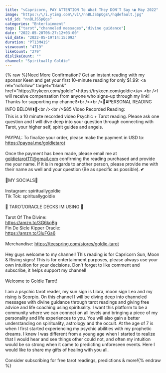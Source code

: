 ```yaml
---
title: "♑️Capricorn, PAY ATTENTION To What They DON’T Say 📞☎️ May 2022"
image: "https:\/\/i.ytimg.com\/vi\/nnBLJSSpQgs\/hqdefault.jpg"
vid_id: "nnBLJSSpQgs"
categories: "Entertainment"
tags: ["tarot","channeled messages","divine guidance"]
date: "2022-05-20T06:27:12+03:00"
vid_date: "2022-05-19T14:15:09Z"
duration: "PT13M41S"
viewcount: "4719"
likeCount: "279"
dislikeCount: ""
channel: "Spiritually Goldie"
---
```

{% raw %}Need More Confirmation? Get an instant reading with my sponsor Keen and get your first 10-minute reading for only $1.99: <a rel="nofollow" target="blank" href="https://trykeen.com/goldie">https://trykeen.com/goldie</a>  <br />I will receive compensation from anyone who signs-up through my link! Thanks for supporting my channel!<br /><br />🔮⬇️PERSONAL READING INFO BELOW⬇️🔮<br /><br />$85 Video Recorded Reading:<br />This is a 10 minute recorded video Psychic + Tarot reading. Please ask one question and I will dive deep into your question through connecting with Tarot, your higher self, spirit guides and angels.<br /><br />PAYPAL: To finalize your order, please make the payment in USD to: <a rel="nofollow" target="blank" href="https://paypal.me/goldietarot">https://paypal.me/goldietarot</a><br /><br />Once the payment has been made, please email me at goldietarot111@gmail.com confirming the reading purchased and provide me your name. If it is in regards to another person, please provide me with their name as well and your question (Be as specific as possible). 💕<br /><br />📲MY SOCIALS📲 <br /><br />Instagram: spirituallygoldie<br />Tik Tok: spirituallygoldie<br /><br />💜 TAROT/ORACLE DECKS IM USING 💜 <br /><br />Tarot Of The Divine:<br /><a rel="nofollow" target="blank" href="https://amzn.to/3G6kqBg">https://amzn.to/3G6kqBg</a><br />Fin De Sicle Kipper Oracle:<br /><a rel="nofollow" target="blank" href="https://amzn.to/3luFGa6">https://amzn.to/3luFGa6</a><br /><br />Merchandise: <a rel="nofollow" target="blank" href="https://teespring.com/stores/goldie-tarot">https://teespring.com/stores/goldie-tarot</a><br /><br />Hey guys welcome to my channel! This reading is for Capricorn Sun, Moon &amp; Rising signs! This is for entertainment purposes, please always use your own intuition for your decisions. Don't forget to like comment and subscribe, it helps support my channel!<br /><br />Welcome to Goldie Tarot!<br /><br />I am a psychic tarot reader, my sun sign is Libra, moon sign Leo and my rising is Scorpio. On this channel I will be diving deep into channeled messages with divine guidance through tarot readings and giving free advice and life coaching using spirituality. I want this platform to be a community where we can connect on all levels and bringing a piece of my personality and life experiences to you. You will also gain a better understanding on spirituality, astrology and the occult. At the age of 7 is when I first started experiencing my psychic abilities with my prophetic dreams. I knew I was different from a young age when I started to realize that I would hear and see things other could not, and often my intuition would be so strong when it came to predicting unforeseen events. Here I would like to share my gifts of healing with you all.<br /><br />Consider subscribing for free tarot readings, predictions &amp; more!{% endraw %}
